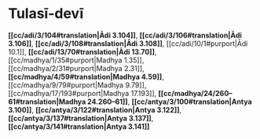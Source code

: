 # Tulasī-devī

**[[cc/adi/3/104#translation|Ādi 3.104]]**, **[[cc/adi/3/106#translation|Ādi 3.106]]**, **[[cc/adi/3/108#translation|Ādi 3.108]]**, [[cc/adi/10/1#purport|Ādi 10.1]], **[[cc/adi/13/70#translation|Ādi 13.70]]**, [[cc/madhya/1/35#purport|Madhya 1.35]], [[cc/madhya/2/31#purport|Madhya 2.31]], **[[cc/madhya/4/59#translation|Madhya 4.59]]**, [[cc/madhya/9/79#purport|Madhya 9.79]], [[cc/madhya/17/193#purport|Madhya 17.193]], **[[cc/madhya/24/260–61#translation|Madhya 24.260–61]]**, **[[cc/antya/3/100#translation|Antya 3.100]]**, **[[cc/antya/3/122#translation|Antya 3.122]]**, **[[cc/antya/3/137#translation|Antya 3.137]]**, **[[cc/antya/3/141#translation|Antya 3.141]]**

